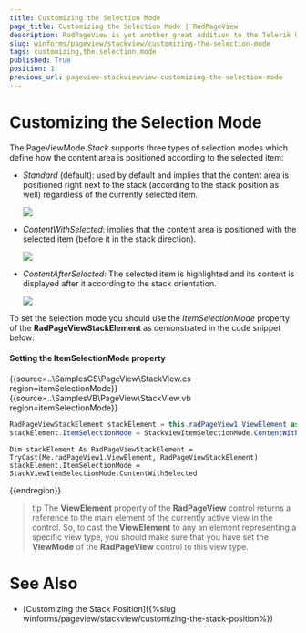 ```yaml
---
title: Customizing the Selection Mode
page_title: Customizing the Selection Mode | RadPageView
description: RadPageView is yet another great addition to the Telerik UI for for WinForms suite. As the name implies, this control layouts pages of subcontrols in different views.
slug: winforms/pageview/stackview/customizing-the-selection-mode
tags: customizing,the,selection,mode
published: True
position: 1
previous_url: pageview-stackviewview-customizing-the-selection-mode
---
```


# Customizing the Selection Mode
  
The PageViewMode.*Stack* supports three types of selection modes which define how the content area is positioned according to the selected item:

* *Standard* (default): used by default and implies that the content area is positioned right next to the stack (according to the stack position as well) regardless of the currently selected item.

	![](images/pageview-stackview-customizing-the-selection-mode003.png)

* *ContentWithSelected*: implies that the content area is positioned with the selected item (before it in the stack direction).
	
	![](images/pageview-stackview-customizing-the-selection-mode001.png)

* *ContentAfterSelected*: The selected item is highlighted and its content is displayed after it according to the stack orientation.
	
	![](images/pageview-stackview-customizing-the-selection-mode002.png)

To set the selection mode you should use the *ItemSelectionMode* property of the **RadPageViewStackElement** as demonstrated in the code snippet below:

#### Setting the ItemSelectionMode property

{{source=..\SamplesCS\PageView\StackView.cs region=itemSelectionMode}} 
{{source=..\SamplesVB\PageView\StackView.vb region=itemSelectionMode}} 

````C#
RadPageViewStackElement stackElement = this.radPageView1.ViewElement as RadPageViewStackElement;
stackElement.ItemSelectionMode = StackViewItemSelectionMode.ContentWithSelected;

````
````VB.NET
Dim stackElement As RadPageViewStackElement = TryCast(Me.radPageView1.ViewElement, RadPageViewStackElement)
stackElement.ItemSelectionMode = StackViewItemSelectionMode.ContentWithSelected

````

{{endregion}} 


>tip The **ViewElement** property of the **RadPageView** control returns a reference to the main element of the currently active view in the control. So, to cast the **ViewElement** to any an element representing a specific view type, you should make sure that you have set the **ViewMode** of the **RadPageView** control to this view type.

# See Also

* [Customizing the Stack Position]({%slug winforms/pageview/stackview/customizing-the-stack-position%})

